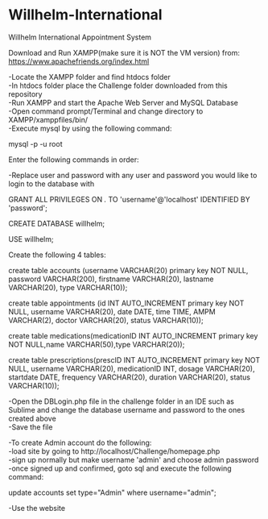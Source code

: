 # Willhelm-International
Willhelm International Appointment System

Download and Run XAMPP(make sure it is NOT the VM version) from: <br />
https://www.apachefriends.org/index.html
  
-Locate the XAMPP folder and find htdocs folder <br />
-In htdocs folder place the Challenge folder downloaded from this repository <br />
-Run XAMPP and start the Apache Web Server and MySQL Database <br />
-Open command prompt/Terminal and change directory to XAMPP/xamppfiles/bin/ <br />
-Execute mysql by using the following command:

mysql -p -u root


Enter the following commands in order:

-Replace user and password with any user and password you would like to login to the database with

GRANT ALL PRIVILEGES ON *.* TO 'username'@'localhost' IDENTIFIED BY 'password';

CREATE DATABASE willhelm;

USE willhelm;




Create the following 4 tables:

create table accounts (username VARCHAR(20) primary key NOT NULL, password VARCHAR(200), firstname VARCHAR(20), lastname VARCHAR(20), type VARCHAR(10));

create table appointments (id INT AUTO_INCREMENT primary key NOT NULL, username VARCHAR(20), date DATE, time TIME, AMPM VARCHAR(2), doctor VARCHAR(20), status VARCHAR(10));

create table medications(medicationID INT AUTO_INCREMENT primary key NOT NULL,name VARCHAR(50),type VARCHAR(20));

create table prescriptions(prescID INT AUTO_INCREMENT primary key NOT NULL, username VARCHAR(20), medicationID INT, dosage VARCHAR(20), startdate DATE, frequency VARCHAR(20), duration VARCHAR(20), status VARCHAR(10));




-Open the DBLogin.php file in the challenge folder in an IDE such as Sublime and change the database username and password to the ones created above <br />
-Save the file




-To create Admin account do the following: <br />
-load site by going to http://localhost/Challenge/homepage.php <br />
-sign up normally but make username 'admin' and choose admin password <br />
-once signed up and confirmed, goto sql and execute the following command: <br />

update accounts set type="Admin" where username="admin";



-Use the website 

